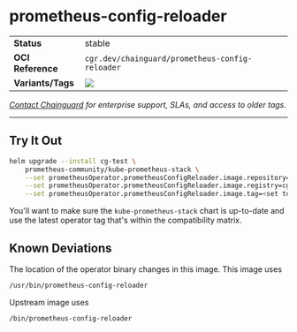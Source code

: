 <!--monopod:start-->
# prometheus-config-reloader
| | |
| - | - |
| **Status** | stable |
| **OCI Reference** | `cgr.dev/chainguard/prometheus-config-reloader` |
| **Variants/Tags** | ![](https://storage.googleapis.com/chainguard-images-build-outputs/summary/prometheus-config-reloader.svg) |

*[Contact Chainguard](https://www.chainguard.dev/chainguard-images) for enterprise support, SLAs, and access to older tags.*

---
<!--monopod:end-->

## Try It Out

```sh
helm upgrade --install cg-test \
    prometheus-community/kube-prometheus-stack \
    --set prometheusOperator.prometheusConfigReloader.image.repository=chainguard/prometheus-config-reloader \
    --set prometheusOperator.prometheusConfigReloader.image.registry=cgr.dev \
    --set prometheusOperator.prometheusConfigReloader.image.tag=<set to the latest chainguard tag>
```

You'll want to make sure the `kube-prometheus-stack` chart is up-to-date and use the latest operator tag that's within the compatibility matrix.

## Known Deviations

The location of the operator binary changes in this image. This image uses

```sh
/usr/bin/prometheus-config-reloader
```

Upstream image uses

```sh
/bin/prometheus-config-reloader
```
